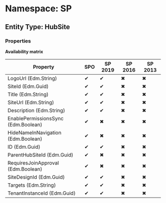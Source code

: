 # Namespace: SP
## Entity Type: HubSite

### Properties

**Availability matrix**

Property | SPO | SP 2019 | SP 2016 | SP 2013
----------|-----|---------|---------|--------
LogoUrl (Edm.String) | ✔ | ✔ | ✖ | ✖
SiteId (Edm.Guid) | ✔ | ✔ | ✖ | ✖
Title (Edm.String) | ✔ | ✔ | ✖ | ✖
SiteUrl (Edm.String) | ✔ | ✔ | ✖ | ✖
Description (Edm.String) | ✔ | ✔ | ✖ | ✖
EnablePermissionsSync (Edm.Boolean) | ✔ | ✖ | ✖ | ✖
HideNameInNavigation (Edm.Boolean) | ✔ | ✖ | ✖ | ✖
ID (Edm.Guid) | ✔ | ✔ | ✖ | ✖
ParentHubSiteId (Edm.Guid) | ✔ | ✖ | ✖ | ✖
RequiresJoinApproval (Edm.Boolean) | ✔ | ✖ | ✖ | ✖
SiteDesignId (Edm.Guid) | ✔ | ✔ | ✖ | ✖
Targets (Edm.String) | ✔ | ✔ | ✖ | ✖
TenantInstanceId (Edm.Guid) | ✔ | ✔ | ✖ | ✖

